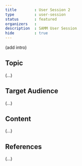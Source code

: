 ```yaml
---
title        : User Session 2
type         : user-session
status       : featured
organizers   : 
description  : SAMM User Session
hide         : true
---
```


(add intro)

## Topic

(...)

## Target Audience

(...)

## Content

(...)

## References

(...)
